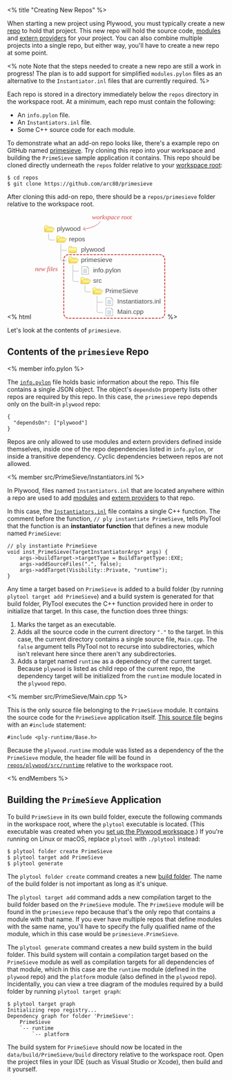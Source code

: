 <% title "Creating New Repos" %>

When starting a new project using Plywood, you must typically create a new [repo](KeyConcepts#repos) to hold that project. This new repo will hold the source code, [modules](KeyConcepts#modules) and [extern providers](KeyConcepts#extern-providers) for your project. You can also combine multiple projects into a single repo, but either way, you'll have to create a new repo at some point.

<% note Note that the steps needed to create a new repo are still a work in progress! The plan is to add support for simplified `modules.pylon` files as an alternative to the `Instantiator.inl` files that are currently required. %>

Each repo is stored in a directory immediately below the `repos` directory in the workspace root. At a minimum, each repo must contain the following:

* An `info.pylon` file.
* An `Instantiators.inl` file.
* Some C++ source code for each module.

To demonstrate what an add-on repo looks like, there's a example repo on GitHub named [primesieve](https://github.com/arc80/primesieve). Try cloning this repo into your workspace and building the `PrimeSieve` sample application it contains. This repo should be cloned directly underneath the `repos` folder relative to your [workspace root](DirectoryStructure):

    $ cd repos
    $ git clone https://github.com/arc80/primesieve

After cloning this add-on repo, there should be a `repos/primesieve` folder relative to the workspace root.

<% html
<svg xmlns="http://www.w3.org/2000/svg" height="244" width="308" xmlns:xlink="http://www.w3.org/1999/xlink" class="center">
 <defs>
  <linearGradient id="a">
   <stop stop-color="#fdfda0" offset="0"/>
   <stop stop-color="#f5d334" offset="1"/>
  </linearGradient>
  <linearGradient id="f" y2="476.6" xlink:href="#a" gradientUnits="userSpaceOnUse" x2="334.28" gradientTransform="translate(-246,419)" y1="467.31" x1="334.28"/>
  <linearGradient id="e" y2="479.69" xlink:href="#a" gradientUnits="userSpaceOnUse" x2="334.28" gradientTransform="translate(-246,419)" y1="471.99" x1="334.28"/>
  <linearGradient id="d" y2="476.6" xlink:href="#a" gradientUnits="userSpaceOnUse" x2="334.28" gradientTransform="translate(-327,-6)" y1="467.31" x1="334.28"/>
  <linearGradient id="c" y2="480.56" xlink:href="#a" gradientUnits="userSpaceOnUse" x2="340.19" gradientTransform="translate(-327,-6)" y1="471.67" x1="340.19"/>
 </defs>
 <g transform="translate(0,-353)" stroke="#d6d6d6" stroke-width="2" fill="none">
  <path d="m65 423v35c0 2.5223 1.7508 4 4 4h10"/>
  <path d="m65 434c0 2.5223 1.7508 4 4 4h10"/>
  <path d="m93 471v35c0 2.5223 1.7508 4 4 4h10"/>
  <path d="m93 482c0 2.5223 1.7508 4 4 4h10"/>
  <path d="m121 519v11c0 2.5223 1.7508 4 4 4h10"/>
  <path d="m149 543v35c0 2.5223 1.7508 4 4 4h10"/>
  <path d="m149 554c0 2.5223 1.7508 4 4 4h10"/>
  <path d="m37 399v11c0 2.5223 1.7508 4 4 4h10"/>
 </g>
 <g transform="translate(0 -808.36)">
  <text style="word-spacing:0px;letter-spacing:0px" xml:space="preserve" font-size="15px" line-height="125%" y="848.36218" x="56" font-family="&apos;Liberation Sans&apos;" fill="#4d4d4d"><tspan x="56" y="848.36218">plywood</tspan></text>
  <g id="b" transform="translate(25,377)">
   <path stroke-linejoin="round" d="m2.5 459.86c0-.5.5-1 1-1h5c.61314-.0101 1 .50686 1 1v2h10c.58677 0 1 .42085 1 1l.00005 10c.0178.55171-.43366 1-1 1h-16c-.50733 0-1-.44383-1-1z" stroke="#dcbf6a" fill="url(#d)"/>
   <path stroke-linejoin="round" d="m7.3586 465.86c.2858-.5 1.0716-1 1.5716-1h16c.58677 0 .75944.42085.4284 1l-4.0011 7c-.29756.55171-1.0053 1-1.5716 1h-16c-.50733 0-.74631-.44383-.4284-1z" stroke="#dcbf6a" fill="url(#c)"/>
  </g>
  <text style="word-spacing:0px;letter-spacing:0px" font-size="15px" line-height="125%" y="872.36218" x="84" font-family="&apos;Liberation Sans&apos;" xml:space="preserve" fill="#4d4d4d"><tspan y="872.36218" x="84">repos</tspan></text>
  <text style="word-spacing:0px;letter-spacing:0px" xml:space="preserve" font-size="15px" line-height="125%" y="896.36218" x="112" font-family="&apos;Liberation Sans&apos;" fill="#4d4d4d"><tspan x="112" y="896.36218">plywood</tspan></text>
  <text style="word-spacing:0px;letter-spacing:0px" xml:space="preserve" font-size="15px" line-height="125%" y="944.36218" x="140" font-family="&apos;Liberation Sans&apos;" fill="#4d4d4d"><tspan x="140" y="944.36218">info.pylon</tspan></text>
  <text style="word-spacing:0px;letter-spacing:0px" xml:space="preserve" font-size="15px" line-height="125%" y="968.36218" x="140" font-family="&apos;Liberation Sans&apos;" fill="#4d4d4d"><tspan x="140" y="968.36218">src</tspan></text>
  <text style="word-spacing:0px;letter-spacing:0px" font-size="15px" line-height="125%" y="992.36218" x="168" font-family="&apos;Liberation Sans&apos;" xml:space="preserve" fill="#4d4d4d"><tspan y="992.36218" x="168">PrimeSieve</tspan></text>
  <text style="word-spacing:0px;letter-spacing:0px" xml:space="preserve" font-size="15px" line-height="125%" y="1016.3622" x="196" font-family="&apos;Liberation Sans&apos;" fill="#4d4d4d"><tspan x="196" y="1016.3622">Instantiators.inl</tspan></text>
  <text style="word-spacing:0px;letter-spacing:0px" font-size="15px" line-height="125%" y="1040.3622" x="196" font-family="&apos;Liberation Sans&apos;" xml:space="preserve" fill="#4d4d4d"><tspan y="1040.3622" x="196">Main.cpp</tspan></text>
  <use xlink:href="#b" transform="translate(28,24)" height="100%" width="100%" y="0" x="0"/>
  <path stroke-linejoin="round" d="m83.5 884.86c0-.5.5-1 1-1h5c.61314-.0101 1 .50686 1 1v2c.27978 3.9591-4.8568 3.8564-7 1z" stroke="#dcbf6a" fill="url(#f)"/>
  <use xlink:href="#b" transform="translate(84,120)" height="100%" width="100%" y="0" x="0"/>
  <use xlink:href="#b" transform="translate(112,144)" height="100%" width="100%" y="0" x="0"/>
  <text style="word-spacing:0px;letter-spacing:0px" font-size="15px" line-height="125%" y="920.36218" x="112" font-family="&apos;Liberation Sans&apos;" xml:space="preserve" fill="#4d4d4d"><tspan y="920.36218" x="112">primesieve</tspan></text>
  <use xlink:href="#b" transform="translate(56,72)" height="100%" width="100%" y="0" x="0"/>
  <g transform="translate(81,449)">
   <path d="m32.5 481.86h13l3 3v15h-16z" stroke="#acacac" fill="#fff"/>
   <path d="m36 489.86h9" stroke="#aac1ce" stroke-width="1px" fill="none"/>
   <path d="m36 491.86h9" stroke="#aac1ce" stroke-width="1px" fill="none"/>
   <path d="m36 493.86h9" stroke="#aac1ce" stroke-width="1px" fill="none"/>
   <path d="m36 495.86h9" stroke="#aac1ce" stroke-width="1px" fill="none"/>
   <path d="m45.5 481.86v3h3" stroke="#acacac" stroke-width="1px" fill="none"/>
   <path d="m36 487.86h9" stroke="#aac1ce" stroke-width="1px" fill="none"/>
   <path d="m36 487.86h9" stroke="#aac1ce" stroke-width="1px" fill="none"/>
  </g>
  <g transform="translate(137,521)">
   <path d="m32.5 481.86h13l3 3v15h-16z" stroke="#acacac" fill="#fff"/>
   <path d="m36 489.86h9" stroke="#aac1ce" stroke-width="1px" fill="none"/>
   <path d="m36 491.86h9" stroke="#aac1ce" stroke-width="1px" fill="none"/>
   <path d="m36 493.86h9" stroke="#aac1ce" stroke-width="1px" fill="none"/>
   <path d="m36 495.86h9" stroke="#aac1ce" stroke-width="1px" fill="none"/>
   <path d="m45.5 481.86v3h3" stroke="#acacac" stroke-width="1px" fill="none"/>
   <path d="m36 487.86h9" stroke="#aac1ce" stroke-width="1px" fill="none"/>
   <path d="m36 487.86h9" stroke="#aac1ce" stroke-width="1px" fill="none"/>
  </g>
  <g transform="translate(137,545)">
   <path d="m32.5 481.86h13l3 3v15h-16z" stroke="#acacac" fill="#fff"/>
   <path d="m36 489.86h9" stroke="#aac1ce" stroke-width="1px" fill="none"/>
   <path d="m36 491.86h9" stroke="#aac1ce" stroke-width="1px" fill="none"/>
   <path d="m36 493.86h9" stroke="#aac1ce" stroke-width="1px" fill="none"/>
   <path d="m36 495.86h9" stroke="#aac1ce" stroke-width="1px" fill="none"/>
   <path d="m45.5 481.86v3h3" stroke="#acacac" stroke-width="1px" fill="none"/>
   <path d="m36 487.86h9" stroke="#aac1ce" stroke-width="1px" fill="none"/>
   <path d="m36 487.86h9" stroke="#aac1ce" stroke-width="1px" fill="none"/>
  </g>
  <rect stroke-linejoin="round" stroke-dasharray="4.00000002, 4.00000002" transform="scale(-1)" stroke-dashoffset="1.8" rx="11" ry="11" height="147" width="234" stroke="#d04545" stroke-linecap="round" y="-1050.4" x="-306" stroke-width="2" fill="none"/>
  <text style="word-spacing:0px;letter-spacing:0px;text-anchor:middle;text-align:center" font-size="15px" line-height="125%" y="941.86218" x="31.621338" font-family="Asap" xml:space="preserve" fill="#d04545"><tspan font-style="italic" line-height="100%" y="941.86218" x="31.621338" font-family="Asap" fill="#d04545">new files</tspan></text>
  <text style="word-spacing:0px;letter-spacing:0px;text-anchor:middle;text-align:center" xml:space="preserve" font-size="15px" line-height="125%" y="821.86218" x="183.62134" font-family="Asap" fill="#d04545"><tspan font-style="italic" line-height="100%" y="821.86218" x="183.62134" font-family="Asap" fill="#d04545">workspace root</tspan></text>
  <path d="m117 844.36c21.937-3.1323 34.044-9.541 40-18" stroke="#d04545" stroke-width="1px" fill="none"/>
  <path d="m121.44 839.21-4.1694 4.9675 5.4675 3.773" stroke="#d04545" stroke-width="1px" fill="none"/>
  <path stroke-linejoin="round" d="m83.5 887.86c0-.5.5-1 1-1l16 .00002c.58677 0 1 .42085 1 1l.00005 10c.0178.55171-.43366 1-1 1h-16c-.50733 0-1-.44383-1-1z" stroke="#dcbf6a" fill="url(#e)"/>
 </g>
</svg>
%>

Let's look at the contents of `primesieve`.

## Contents of the `primesieve` Repo

<% member info.pylon %>

The [`info.pylon`](https://github.com/arc80/primesieve/blob/master/info.pylon) file holds basic information about the repo. This file contains a single JSON object. The object's `dependsOn` property lists other repos are required by this repo. In this case, the `primesieve` repo depends only on the built-in `plywood` repo:

    {
      "dependsOn": ["plywood"]
    }

Repos are only allowed to use modules and extern providers defined inside themselves, inside one of the repo dependencies listed in `info.pylon`, or inside a transitive dependency. Cyclic dependencies between repos are not allowed.

<% member src/PrimeSieve/Instantiators.inl %>

In Plywood, files named `Instantiators.inl` that are located anywhere within a repo are used to add [modules](KeyConcepts#modules) and [extern providers](KeyConcepts#extern-providers) to that repo.

In this case, the [`Instantiators.inl`](https://github.com/arc80/primesieve/blob/master/src/PrimeSieve/Instantiators.inl) file contains a single C++ function. The comment before the function, `// ply instantiate PrimeSieve`, tells PlyTool that the function is an **instantiator function** that defines a new module named `PrimeSieve`:


    // ply instantiate PrimeSieve
    void inst_PrimeSieve(TargetInstantiatorArgs* args) {
        args->buildTarget->targetType = BuildTargetType::EXE;
        args->addSourceFiles(".", false);
        args->addTarget(Visibility::Private, "runtime");
    }

Any time a target based on `PrimeSieve` is added to a build folder (by running `plytool target add PrimeSieve`) and a build system is generated for that build folder, PlyTool executes the C++ function provided here in order to initialize that target. In this case, the function does three things:

1. Marks the target as an executable.
2. Adds all the source code in the current directory `"."` to the target. In this case, the current directory contains a single source file, `Main.cpp`. The `false` argument tells PlyTool not to recurse into subdirectories, which isn't relevant here since there aren't any subdirectories.
3. Adds a target named `runtime` as a dependency of the current target. Because `plywood` is listed as child repo of the current repo, the dependency target will be initialized from the `runtime` module located in the `plywood` repo.

<% member src/PrimeSieve/Main.cpp %>

This is the only source file belonging to the `PrimeSieve` module. It contains the source code for the `PrimeSieve` application itself. [This source file](https://github.com/arc80/primesieve/blob/master/src/PrimeSieve/Main.cpp) begins with an `#include` statement:

    #include <ply-runtime/Base.h>

Because the `plywood.runtime` module was listed as a dependency of the the `PrimeSieve` module, the header file will be found in [`repos/plywood/src/runtime`](https://github.com/arc80/plywood/tree/master/repos/plywood/src/runtime) relative to the workspace root.

<% endMembers %>

## Building the `PrimeSieve` Application

To build `PrimeSieve` in its own build folder, execute the following commands in the workspace root, where the `plytool` executable is located. (This executable was created when you [set up the Plywood workspace](QuickStart).) If you're running on Linux or macOS, replace `plytool` with `./plytool` instead:

    $ plytool folder create PrimeSieve
    $ plytool target add PrimeSieve
    $ plytool generate

The `plytool folder create` command creates a new [build folder](KeyConcepts.md#build-folder). The name of the build folder is not important as long as it's unique.

The `plytool target add` command adds a new compilation target to the build folder based on the `PrimeSieve` module. The `PrimeSieve` module will be found in the `primesieve` repo because that's the only repo that contains a module with that name. If you ever have multiple repos that define modules with the same name, you'll have to specify the fully qualified name of the module, which in this case would be `primesieve.PrimeSieve`.

The `plytool generate` command creates a new build system in the build folder. This build system will contain a compilation target based on the `PrimeSieve` module as well as compilation targets for all dependencies of that module, which in this case are the `runtime` module (defined in the `plywood` repo) and the `platform` module (also defined in the `plywood` repo). Incidentally, you can view a tree diagram of the modules required by a build folder by running `plytool target graph`:

    $ plytool target graph
    Initializing repo registry...
    Dependency graph for folder 'PrimeSieve':
        PrimeSieve
        `-- runtime
            `-- platform

The build system for `PrimeSieve` should now be located in the `data/build/PrimeSieve/build` directory relative to the workspace root. Open the project files in your IDE (such as Visual Studio or Xcode), then build and it yourself.
